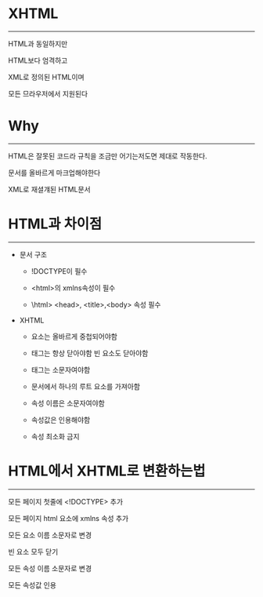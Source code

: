 # XHTML
-------------------
HTML과 동일하지만

HTML보다 엄격하고

XML로 정의된 HTML이며

모든 므라우저에서 지원된다

# Why
--------------------
HTML은 잘못된 코드라 규칙을 조금만 어기는저도면 제대로 작동한다.

문서를 올바르게 마크업해야한다

XML로 재셜걔된 HTML문서

# HTML과 차이점
----------------------


 * 문서 구조
 
    * !DOCTYPE이 필수
    
    * \<html>의 xmlns속성이 필수
    
    * \html> \<head>, \<title>,\<body> 속성 필수
 
 * XHTML
    
    * 요소는 올바르게 중첩되어야함
    
    * 태그는 항상 닫아야함 빈                                                                                                                                               요소도 닫아야함
    
    * 태그는 소문자여야함
    
    * 문서에서 하나의 루트 요소를 가져아함

    * 속성 이름은 소문자여야함
    
    * 속성값은 인용해야함
    
    * 속성 최소화 금지
    
# HTML에서 XHTML로 변환하는법
---------------------
모든 페이지 첫줄에 \<!DOCTYPE> 추가

모든 페이지 html 요소에 xmlns 속성 추가

모든 요소 이름 소문자로 변경

빈 요소 모두 닫기

모든 속성 이름 소문자로 변경

모든 속성값 인용
